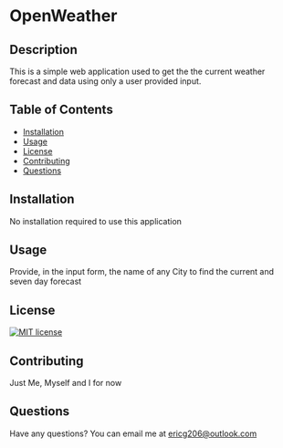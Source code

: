 # OpenWeather

## Description
This is a simple web application used to get the the current weather forecast and data using only a user provided input.

## Table of Contents
* [Installation](#installation)
* [Usage](#usage)
* [License](#license)
* [Contributing](contributing)
* [Questions](#questions)

## Installation
No installation required to use this application

## Usage
Provide, in the input form, the name of any City to find the current and seven day forecast 

## License
[![MIT license](https://img.shields.io/badge/License-MIT-blue.svg)](https://choosealicense.com/licenses/mit/)

## Contributing
Just Me, Myself and I for now

## Questions
Have any questions? You can email me at ericg206@outlook.com